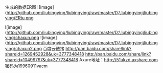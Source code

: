 生成的数据ER图
![image]
(http://github.com/liubingying/liubingying/raw/master/D:\liubingying\liubingying/ERtu.png

![image]
(http://github.com/liubingying/liubingying/raw/master/D:\liubingying\liubingying/chaxun.png
![image]
(http://github.com/liubingying/liubingying/raw/master/D:\liubingying\liubingying/chaxun2.png
百度云链接
http://pan.baidu.com/share/link?shareid=1269452928&uk=3777348418
http://pan.baidu.com/share/link?shareid=10499797&uk=3777348418
Axure地址：http://51ukzd.axshare.com
密码为19960911vacm


